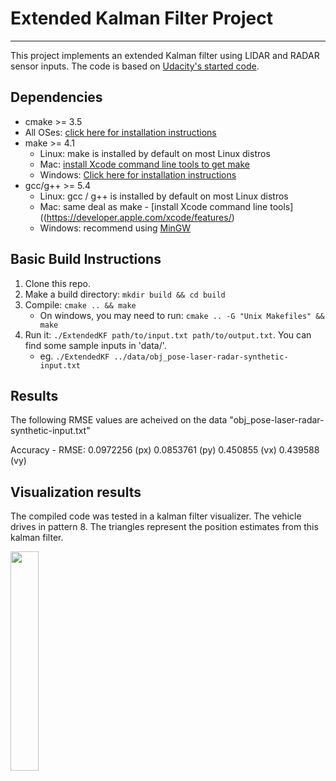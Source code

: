 # Extended Kalman Filter Project

---
This project implements an extended Kalman filter using LIDAR and RADAR sensor inputs. The code is based on [Udacity's started code](https://github.com/udacity/CarND-Extended-Kalman-Filter-Project).

## Dependencies

* cmake >= 3.5
 * All OSes: [click here for installation instructions](https://cmake.org/install/)
* make >= 4.1
  * Linux: make is installed by default on most Linux distros
  * Mac: [install Xcode command line tools to get make](https://developer.apple.com/xcode/features/)
  * Windows: [Click here for installation instructions](http://gnuwin32.sourceforge.net/packages/make.htm)
* gcc/g++ >= 5.4
  * Linux: gcc / g++ is installed by default on most Linux distros
  * Mac: same deal as make - [install Xcode command line tools]((https://developer.apple.com/xcode/features/)
  * Windows: recommend using [MinGW](http://www.mingw.org/)

## Basic Build Instructions

1. Clone this repo.
2. Make a build directory: `mkdir build && cd build`
3. Compile: `cmake .. && make` 
   * On windows, you may need to run: `cmake .. -G "Unix Makefiles" && make`
4. Run it: `./ExtendedKF path/to/input.txt path/to/output.txt`. You can find
   some sample inputs in 'data/'.
    - eg. `./ExtendedKF ../data/obj_pose-laser-radar-synthetic-input.txt`

## Results

The following RMSE values are acheived on the data "obj_pose-laser-radar-synthetic-input.txt"

Accuracy - RMSE:
0.0972256 (px)
0.0853761 (py)
0.450855  (vx)
0.439588  (vy)

## Visualization results

The compiled code was tested in a kalman filter visualizer. The vehicle drives in pattern 8. The triangles represent the position estimates from this kalman filter.

<img src="https://github.com/bhatiaabhishek/CarND-ExtendedKalmanFilters/edit/master/Visualize_KF.png" width="30%"> 
